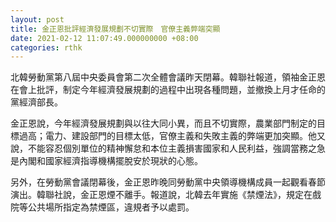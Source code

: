 ```yaml
---
layout: post
title: 金正恩批評經濟發展規劃不切實際　官僚主義弊端突顯
date: 2021-02-12 11:07:49.000000000 +08:00
categories: rthk
---
```


北韓勞動黨第八屆中央委員會第二次全體會議昨天閉幕。韓聯社報道，領袖金正恩在會上批評，制定今年經濟發展規劃的過程中出現各種問題，並撤換上月才任命的黨經濟部長。

金正恩說，今年經濟發展規劃與以往大同小異，而且不切實際，農業部門制定的目標過高；電力、建設部門的目標太低，官僚主義和失敗主義的弊端更加突顯。他又說，不能容忍個別單位的精神懈怠和本位主義損害國家和人民利益，強調當務之急是內閣和國家經濟指導機構擺脫安於現狀的心態。

另外，在勞動黨會議閉幕後，金正恩昨晚同勞動黨中央領導機構成員一起觀看春節演出。韓聯社說，金正恩煙不離手。報道說，北韓去年實施《禁煙法》，規定在戲院等公共場所指定為禁煙區，違規者予以處罰。
